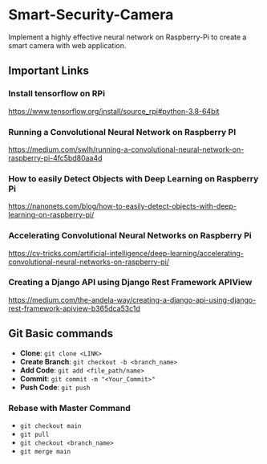 # Smart-Security-Camera
Implement a highly effective neural network on Raspberry-Pi to create a smart camera with web application.

## Important Links
### Install tensorflow on RPi
  https://www.tensorflow.org/install/source_rpi#python-3.8-64bit
### Running a Convolutional Neural Network on Raspberry PI
  https://medium.com/swlh/running-a-convolutional-neural-network-on-raspberry-pi-4fc5bd80aa4d
### How to easily Detect Objects with Deep Learning on Raspberry Pi
  https://nanonets.com/blog/how-to-easily-detect-objects-with-deep-learning-on-raspberry-pi/
### Accelerating Convolutional Neural Networks on Raspberry Pi
  https://cv-tricks.com/artificial-intelligence/deep-learning/accelerating-convolutional-neural-networks-on-raspberry-pi/
### Creating a Django API using Django Rest Framework APIView
  https://medium.com/the-andela-way/creating-a-django-api-using-django-rest-framework-apiview-b365dca53c1d

## Git Basic commands

* __Clone__:          ```git clone <LINK>```
* __Create Branch__:  ```git checkout -b <branch_name>```
* __Add Code__:       ```git add <file_path/name>```         
* __Commit__:         ```git commit -m "<Your_Commit>"```
* __Push Code__:      ```git push```

### Rebase with Master Command
* ```git checkout main```
* ```git pull```
* ```git checkout <branch_name>```
* ```git merge main```
